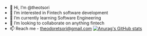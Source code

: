 - 👋 Hi, I’m @theotsori
- 👀 I’m interested in Fintech software development
- 🌱 I’m currently learning Software Engineering
- 💞️ I’m looking to collaborate on anything fintech
- 📫 Reach me - theodoretsori@gmail.com
[![Anurag's GitHub stats](https://github-readme-stats.vercel.app/api?username=theotsori)](https://github.com/anuraghazra/github-readme-stats)
<!---
theotsori/theotsori is a ✨ special ✨ repository.
--->
